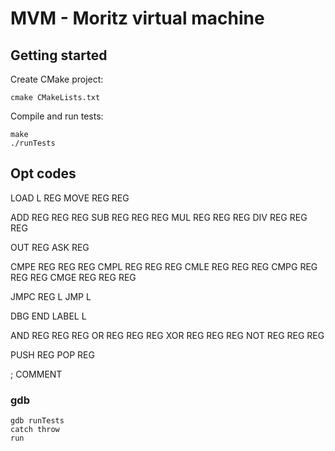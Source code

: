 # MVM - Moritz virtual machine

## Getting started

Create CMake project:

```
cmake CMakeLists.txt
```

Compile and run tests:

```
make
./runTests
```

## Opt codes

LOAD    L   REG
MOVE    REG REG

ADD     REG REG REG
SUB     REG REG REG
MUL     REG REG REG
DIV     REG REG REG

OUT     REG
ASK     REG

CMPE    REG REG REG
CMPL    REG REG REG
CMLE    REG REG REG
CMPG    REG REG REG
CMGE    REG REG REG

JMPC    REG L 
JMP     L

DBG
END
LABEL   L

AND     REG REG REG
OR      REG REG REG
XOR     REG REG REG
NOT     REG REG REG

PUSH    REG
POP     REG

; COMMENT

### gdb

```
gdb runTests
catch throw
run
```